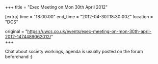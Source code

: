 +++
title = "Exec Meeting on Mon 30th April 2012"

[extra]
time = "18:00:00"
end_time = "2012-04-30T18:30:00Z"
location = "DCS"

original = "https://uwcs.co.uk/events/exec-meeting-on-mon-30th-april-2012-1474489062012/"    
+++

Chat about society workings, agenda is usually posted on the forum beforehand :)

